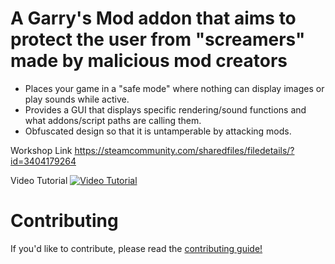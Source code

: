 # A Garry's Mod addon that aims to protect the user from "screamers" made by malicious mod creators

- Places your game in a "safe mode" where nothing can display images or play sounds while active.
- Provides a GUI that displays specific rendering/sound functions and what addons/script paths are calling them.
- Obfuscated design so that it is untamperable by attacking mods.

Workshop Link
https://steamcommunity.com/sharedfiles/filedetails/?id=3404179264

Video Tutorial
[![Video Tutorial](https://img.youtube.com/vi/WROnA-MCgI0/default.jpg)](https://www.youtube.com/watch?v=WROnA-MCgI0)


# Contributing

If you'd like to contribute, please read the [contributing guide!](https://github.com/wontairr/GarrysMod-AntiScreamer/blob/main/CONTRIBUTING.md)
